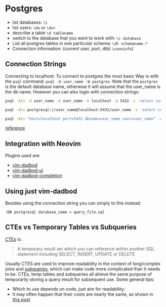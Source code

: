 # Postgres

- list databases: `\l`
- list users: `\du` or `\du+`
- describe a table `\d tablename`
- switch to the database that you want to work with: `\c database`
- List all postgres tables in one particular schema: `\dt schemaname.*`
- Connection information: (current user, port, dtb) `\conninfo`)

## Connection Strings

Connecting to localhost:
To connect to postgres the most basic Way is with the `psql` command:
`psql -U user_name -W postgres`. Note that the `postgres` is the default
database name, otherwise it will assume that the user_name is the db name.
However you can also login with connection strings:

```bash
psql -Atx -U user_name -d user_name -h localhost -p 5432 -c 'select current_date'

psql -Atx postgresql://user_name@localhost:5432/user_name -c 'select current_date'

psql -Atx "host=localhost port=5432 dbname=user_name user=user_name" -c 'select current_date' 
```

[reference](https://tapoueh.org/blog/2019/09/postgres-connection-strings-and-psql/)

## Integration with Neovim

Plugins used are:

- [vim-dadbod](https://github.com/tpope/vim-dadbod)
- [vim-dadbod-ui](https://github.com/kristijanhusak/vim-dadbod-ui)
- [vim-dadbod-completion](https://github.com/kristijanhusak/vim-dadbod-completion)

## Using just vim-dadbod

Besides using the connection string you can simply to this instead:

```
:DB postgresql database_name < query_file.sql
```

## CTEs vs Temporary Tables vs Subqueries

[CTEs](https://www.postgresqltutorial.com/postgresql-tutorial/postgresql-cte/) is:

> A temporary result set which you can reference within another SQL statement including SELECT, INSERT, UPDATE or DELETE

Usually CTES are used to improve readability in the context of long/complex joins and [subqueries](https://www.postgresqltutorial.com/postgresql-tutorial/postgresql-subquery/), which can make code more complicated than it needs to be. CTEs, temp tables and subqueries all ahieve the same purpose of temporarily storing a query result for subsequent use. Some general tips:

- Which to use depends on code, just aim for readability;
- It may often happen that their costs are nearly the same, as shown in [this post](https://www.startdataengineering.com/post/using-common-table-expression-in-redshift/)
